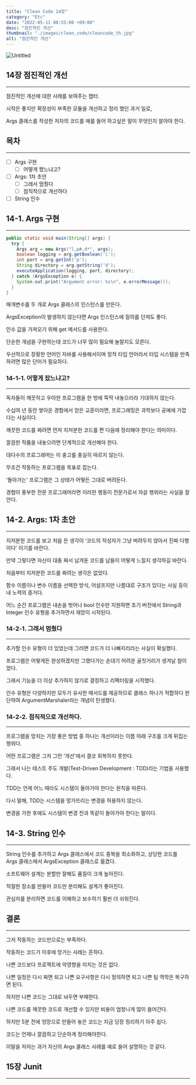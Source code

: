 ```yaml
---
title: "Clean Code 14장"
category: "Etc"
date: "2022-05-11 00:55:00 +09:00"
desc: "점진적인 개선"
thumbnail: "./images/clean_code/cleancode_th.jpg"
alt: "점진적인 개선"
---
```


![Untitled](https://user-images.githubusercontent.com/85836879/170295027-fdccf73f-465c-4e3f-bbfa-a600ac89c472.png)

## 14장 점진적인 개선

---

점진적인 개선에 대한 사례를 보여주는 챕터.

시작은 좋지만 확장성이 부족한 모듈을 개선하고 정리 했던 과거 일로,

Args 클래스를 작성한 저자의 코드를 예를 들어 하고싶은 말이 무엇인지 알아야 한다.

## 목차

---

-   [ ]  Args 구현
    -   [ ]  어떻게 짰느냐고?
-   [ ]  Args: 1차 초안
    -   [ ]  그래서 멈췄다
    -   [ ]  점직적으로 개선하다
-   [ ]  String 인수

## 14-1. Args 구현

---

```java
public static void main(String[] args) {
  try {
    Args arg = new Args("l,p#,d*", args);
    boolean logging = arg.getBoolean('l');
    int port = arg.getInt('p');
    String directory = arg.getString('d');
    executeApplication(logging, port, directory);
  } catch (ArgsException e) {
    System.out.print("Argument error: %s\n", e.errorMessage());
  }
}
```

매개변수를 두 개로 Args 클래스의 인스턴스를 만든다.

ArgsException이 발생하지 않는다면 Args 인스턴스에 질의를 던져도 좋다.

인수 값을 가져오기 위해 get 메서드를 사용한다.

단순한 개념을 구현하는데 코드가 너무 많이 필요해 놀랄지도 모른다.

우선적으로 장황한 언어인 자바를 사용해서이며 정적 타입 언어라서 타입 시스템을 만족하려면 많은 단어가 필요하다.

### 14-1-1. 어떻게 잤느냐고?

---

독자들이 깨끗하고 우아한 프로그램을 한 방에 뚝딱 내놓으리라 기대하지 않는다.

수십여 년 동안 쌓아온 경험에서 얻은 교훈이라면, 프로그래밍은 과학보다 공예에 가깝다는 사실이다.

깨끗한 코드를 짜려면 먼저 지저분한 코드를 짠 다음에 정리해야 한다는 의미이다.

깔끔한 작품을 내놓으려면 단계적으로 개선해야 한다.

대다수의 프로그래머는 이 충고를 충실히 따르지 않는다.

무조건 작동하는 프로그램을 목표로 잡는다.

‘돌아가는' 프로그램은 그 상태가 어떻든 그대로 버려둔다.

경험이 풍부한 전문 프로그래머라면 이러한 행동이 전문가로서 자살 행위라는 사실을 잘 안다.

## 14-2. Args: 1차 초안

---

지저분한 코드를 보고 처음 든 생각이 ‘코드의 작성자가 그냥 버려두지 않아서 진짜 다행이다' 이기를 바란다.

만약 그렇다면 자신이 대충 짜서 남겨둔 코드를 남들이 어떻게 느낄지 생각하길 바란다.

처음부터 지저분한 코드를 짜려는 생각은 없었다.

함수 이름이나 변수 이름을 선택한 방식, 어설프지만 나름대로 구조가 있다는 사실 등이 내 노력의 증거다.

어느 순간 프로그램은 내손을 벗어나 bool 인수만 지원하면 초기 버전에서 String과 Integer 인수 유형을 추가하면서 재앙이 시작된다.

### 14-2-1. 그래서 멈췄다

---

추가할 인수 유형이 더 있었는데 그러면 코드가 더 나빠지리라는 사실이 확실했다.

프로그램은 어떻게든 완성하겠지만 그랬다가는 손대기 어려운 골칫거리가 생겨날 참이었다.

그래서 기능을 더 이상 추가하지 않기로 결정하고 리펙터링을 시작했다.

인수 유형은 다양하지만 모두가 유사한 메서드를 제공하므로 클래스 하나가 적합하다 판단하여 ArgumentMarshaler라는 개념이 탄생했다.

### 14-2-2. 점직적으로 개선하다.

---

프로그램을 망치는 가장 좋은 방법 중 하나는 개선이라는 이름 아래 구조를 크게 뒤집는 행위다.

어떤 프로그램은 그저 그런 ‘개선'에서 결코 회복하지 못한다.

그래서 나는 테스트 주도 개발(Test-Driven Development : TDD)라는 기법을 사용했다.

TDD는 언제 어느 때라도 시스템이 돌아가야 한다는 원칙을 따른다.

다시 말해, TDD는 시스템을 망가뜨리는 변경을 허용하지 않는다.

변경을 가한 후에도 시스템이 변경 전과 똑같이 돌아가야 한다는 말이다.

## 14-3. String 인수

---

String 인수를 추가하고 Args 클래스에서 코드 중복을 최소화하고, 상당한 코드를 Args 클래스에서 ArgsException 클래스로 옮겼다.

소프트웨어 설계는 분할만 잘해도 품질이 크게 높아진다.

적절한 장소를 만들어 코드만 분리해도 설계가 좋아진다.

관심자를 분리하면 코드를 이해하고 보수하기 훨씬 더 쉬워진다.

## 결론

---

그저 작동하는 코드만으로는 부족하다.

작동하는 코드가 이후에 망가는 사례는 흔하다.

나쁜 코드보다 프로젝트에 악영향을 미치는 것은 없다.

나쁜 일정은 다시 짜면 되고 나쁜 요구사항은 다시 정의하면 되고 나쁜 팀 역학은 복구하면 된다.

하지만 나쁜 코드는 그대로 놔두면 부패한다.

나쁜 코드를 깨끗한 코드로 개선할 수 있지만 비용이 엄청나게 많이 들어간다.

하지만 5분 전에 엉망으로 만들어 놓은 코드는 지금 당장 정리하기 아주 쉽다.

코드는 언제나 깔끔하고 단순하게 정리해야한다.

이말을 저자는 과거 자신의 Args 클래스 사례를 예로 들어 설명하는 것 같다.

## 15장 Junit

---